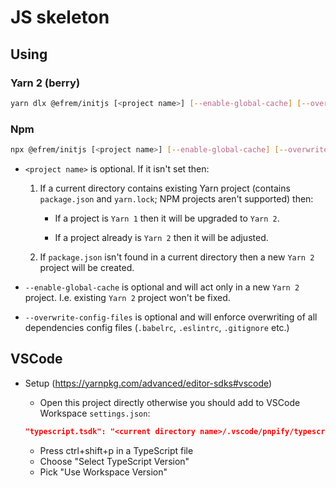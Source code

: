 # JS skeleton

## Using

### Yarn 2 (berry)

```bash
yarn dlx @efrem/initjs [<project name>] [--enable-global-cache] [--overwrite-config-files]
```

### Npm

```bash
npx @efrem/initjs [<project name>] [--enable-global-cache] [--overwrite-config-files]
```

- `<project name>` is optional. If it isn't set then:

  1. If a current directory contains existing Yarn project (contains `package.json` and `yarn.lock`; NPM projects aren't supported) then:

     - If a project is `Yarn 1` then it will be upgraded to `Yarn 2`.

     - If a project already is `Yarn 2` then it will be adjusted.

  2. If `package.json` isn't found in a current directory then a new `Yarn 2` project will be created.

- `--enable-global-cache` is optional and will act only in a new `Yarn 2` project. I.e. existing `Yarn 2` project won't be fixed.
- `--overwrite-config-files` is optional and will enforce overwriting of all dependencies config files (`.babelrc`, `.eslintrc`, `.gitignore` etc.)

## VSCode

- Setup (<https://yarnpkg.com/advanced/editor-sdks#vscode>)

  - Open this project directly otherwise you should add to VSCode Workspace `settings.json`:

  ```json
  "typescript.tsdk": "<current directory name>/.vscode/pnpify/typescript/lib"
  ```

  - Press ctrl+shift+p in a TypeScript file
  - Choose "Select TypeScript Version"
  - Pick "Use Workspace Version"
